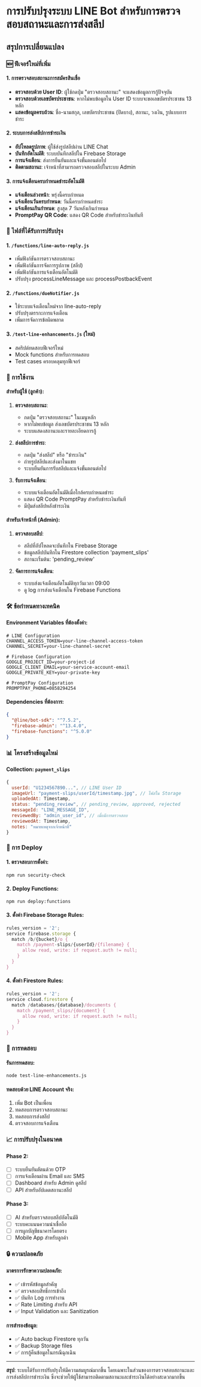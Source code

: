 # การปรับปรุงระบบ LINE Bot สำหรับการตรวจสอบสถานะและการส่งสลีป

## สรุปการเปลี่ยนแปลง

### 🆕 ฟีเจอร์ใหม่ที่เพิ่ม

#### 1. การตรวจสอบสถานะการสมัครสินเชื่อ
- **ตรวจสอบด้วย User ID**: ผู้ใช้กดปุ่ม "ตรวจสอบสถานะ" จะแสดงข้อมูลการกู้ปัจจุบัน
- **ตรวจสอบด้วยเลขบัตรประชาชน**: หากไม่พบข้อมูลใน User ID ระบบจะขอเลขบัตรประชาชน 13 หลัก
- **แสดงข้อมูลครบถ้วน**: ชื่อ-นามสกุล, เลขบัตรประชาชน (ปิดบาง), สถานะ, วงเงิน, รูปแบบการชำระ

#### 2. ระบบการส่งสลีปการชำระเงิน
- **อัปโหลดรูปภาพ**: ผู้ใช้ส่งรูปสลีปผ่าน LINE Chat
- **บันทึกอัตโนมัติ**: ระบบบันทึกสลีปใน Firebase Storage
- **การแจ้งเตือน**: ส่งการยืนยันและแจ้งขั้นตอนต่อไป
- **ติดตามสถานะ**: เจ้าหน้าที่สามารถตรวจสอบสลีปในระบบ Admin

#### 3. การแจ้งเตือนครบกำหนดชำระอัตโนมัติ
- **แจ้งเตือนล่วงหน้า**: พรุ่งนี้ครบกำหนด
- **แจ้งเตือนวันครบกำหนด**: วันนี้ครบกำหนดชำระ
- **แจ้งเตือนเกินกำหนด**: สูงสุด 7 วันหลังเกินกำหนด
- **PromptPay QR Code**: แสดง QR Code สำหรับชำระเงินทันที

### 🔧 ไฟล์ที่ได้รับการปรับปรุง

#### 1. `/functions/line-auto-reply.js`
- เพิ่มฟังก์ชันการตรวจสอบสถานะ
- เพิ่มฟังก์ชันการจัดการรูปภาพ (สลีป)
- เพิ่มฟังก์ชันการแจ้งเตือนอัตโนมัติ
- ปรับปรุง processLineMessage และ processPostbackEvent

#### 2. `/functions/dueNotifier.js`
- ใช้ระบบแจ้งเตือนใหม่จาก line-auto-reply
- ปรับปรุงตรรกะการแจ้งเตือน
- เพิ่มการจัดการข้อผิดพลาด

#### 3. `/test-line-enhancements.js` (ใหม่)
- สคริปต์ทดสอบฟีเจอร์ใหม่
- Mock functions สำหรับการทดสอบ
- Test cases ครอบคลุมทุกฟีเจอร์

### 🎯 การใช้งาน

#### สำหรับผู้ใช้ (ลูกค้า):
1. **ตรวจสอบสถานะ**:
   - กดปุ่ม "ตรวจสอบสถานะ" ในเมนูหลัก
   - หากไม่พบข้อมูล ส่งเลขบัตรประชาชน 13 หลัก
   - ระบบแสดงสถานะและรายละเอียดการกู้

2. **ส่งสลีปการชำระ**:
   - กดปุ่ม "ส่งสลีป" หรือ "ชำระเงิน"
   - ถ่ายรูปสลีปและส่งมาในแชท
   - ระบบยืนยันการรับสลีปและแจ้งขั้นตอนต่อไป

3. **รับการแจ้งเตือน**:
   - ระบบแจ้งเตือนอัตโนมัติเมื่อใกล้ครบกำหนดชำระ
   - แสดง QR Code PromptPay สำหรับชำระเงินทันที
   - มีปุ่มส่งสลีปหลังชำระเงิน

#### สำหรับเจ้าหน้าที่ (Admin):
1. **ตรวจสอบสลีป**:
   - สลีปที่อัปโหลดจะบันทึกใน Firebase Storage
   - ข้อมูลสลีปบันทึกใน Firestore collection 'payment_slips'
   - สถานะเริ่มต้น: 'pending_review'

2. **จัดการการแจ้งเตือน**:
   - ระบบส่งแจ้งเตือนอัตโนมัติทุกวันเวลา 09:00
   - ดู log การส่งแจ้งเตือนใน Firebase Functions

### 🛠️ ข้อกำหนดทางเทคนิค

#### Environment Variables ที่ต้องตั้งค่า:
```env
# LINE Configuration
CHANNEL_ACCESS_TOKEN=your-line-channel-access-token
CHANNEL_SECRET=your-line-channel-secret

# Firebase Configuration
GOOGLE_PROJECT_ID=your-project-id
GOOGLE_CLIENT_EMAIL=your-service-account-email
GOOGLE_PRIVATE_KEY=your-private-key

# PromptPay Configuration
PROMPTPAY_PHONE=0858294254
```

#### Dependencies ที่ต้องการ:
```json
{
  "@line/bot-sdk": "^7.5.2",
  "firebase-admin": "^13.4.0",
  "firebase-functions": "^5.0.0"
}
```

### 📊 โครงสร้างข้อมูลใหม่

#### Collection: `payment_slips`
```javascript
{
  userId: "U1234567890...", // LINE User ID
  imageUrl: "payment-slips/userId/timestamp.jpg", // ไฟล์ใน Storage
  uploadedAt: Timestamp,
  status: "pending_review", // pending_review, approved, rejected
  messageId: "LINE_MESSAGE_ID",
  reviewedBy: "admin_user_id", // เมื่อมีการตรวจสอบ
  reviewedAt: Timestamp,
  notes: "หมายเหตุจากเจ้าหน้าที่"
}
```

### 🚀 การ Deploy

#### 1. ตรวจสอบการตั้งค่า:
```bash
npm run security-check
```

#### 2. Deploy Functions:
```bash
npm run deploy:functions
```

#### 3. ตั้งค่า Firebase Storage Rules:
```javascript
rules_version = '2';
service firebase.storage {
  match /b/{bucket}/o {
    match /payment-slips/{userId}/{filename} {
      allow read, write: if request.auth != null;
    }
  }
}
```

#### 4. ตั้งค่า Firestore Rules:
```javascript
rules_version = '2';
service cloud.firestore {
  match /databases/{database}/documents {
    match /payment_slips/{document} {
      allow read, write: if request.auth != null;
    }
  }
}
```

### 🧪 การทดสอบ

#### รันการทดสอบ:
```bash
node test-line-enhancements.js
```

#### ทดสอบด้วย LINE Account จริง:
1. เพิ่ม Bot เป็นเพื่อน
2. ทดสอบการตรวจสอบสถานะ
3. ทดสอบการส่งสลีป
4. ตรวจสอบการแจ้งเตือน

### 📈 การปรับปรุงในอนาคต

#### Phase 2:
- [ ] ระบบยืนยันตัตนด้วย OTP
- [ ] การแจ้งเตือนผ่าน Email และ SMS
- [ ] Dashboard สำหรับ Admin ดูสลีป
- [ ] API สำหรับอัปเดตสถานะสลีป

#### Phase 3:
- [ ] AI สำหรับตรวจสอบสลีปอัตโนมัติ
- [ ] ระบบคะแนนความน่าเชื่อถือ
- [ ] การผูกบัญชีธนาคารโดยตรง
- [ ] Mobile App สำหรับลูกค้า

### 🔒 ความปลอดภัย

#### มาตรการรักษาความปลอดภัย:
- ✅ เข้ารหัสข้อมูลสำคัญ
- ✅ ตรวจสอบสิทธิ์การเข้าถึง
- ✅ บันทึก Log การทำงาน
- ✅ Rate Limiting สำหรับ API
- ✅ Input Validation และ Sanitization

#### การสำรองข้อมูล:
- ✅ Auto backup Firestore ทุกวัน
- ✅ Backup Storage files
- ✅ การกู้คืนข้อมูลในกรณีฉุกเฉิน

---

**สรุป**: ระบบได้รับการปรับปรุงให้มีความสมบูรณ์มากขึ้น โดยเฉพาะในส่วนของการตรวจสอบสถานะและการส่งสลีปการชำระเงิน ซึ่งจะช่วยให้ผู้ใช้สามารถติดตามสถานะและชำระเงินได้อย่างสะดวกมากขึ้น
